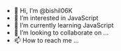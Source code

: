 - 👋 Hi, I’m @bishil06K
- 👀 I’m interested in JavaScript
- 🌱 I’m currently learning JavaScript
- 💞️ I’m looking to collaborate on ...
- 📫 How to reach me ...

<!---
bishil06K/bishil06K is a ✨ special ✨ repository because its `README.md` (this file) appears on your GitHub profile.
You can click the Preview link to take a look at your changes.
--->
